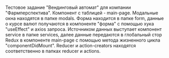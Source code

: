 Тестовое задание "Вендинговый автомат" для компании "Фармперспектива".
Компонент с таблицей - main-page. Модальные окна находятся в папке modals.
Форма находится в папке form, данные о курсе валют получаются в компоненте "форма" с помощью хука "useEffect" и axios запроса.
Источником данных выступает компонент service в папке services, далее данные передаются в глобальный стор Redux в компоненте main-page с помощью метода жизненного цикла "componentDidMount".
Reducer и action-creators находятся соответственно в папках reducer и actions.